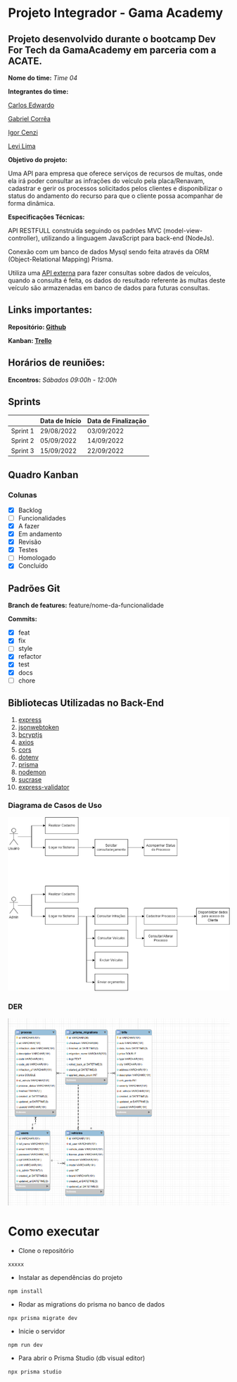 # Projeto Integrador - Gama Academy 

## Projeto desenvolvido durante o bootcamp Dev For Tech da GamaAcademy em parceria com a ACATE.  

**Nome do time:** *Time 04*

**Integrantes do time:**

[Carlos Edwardo](https://github.com/carlosexsantos)

[Gabriel Corrêa](https://github.com/gscorrea10)

[Igor Cenzi](https://github.com/igorcenzi)

[Levi Lima](https://github.com/levilimas)

**Objetivo do projeto:**

Uma API para empresa que oferece serviços de recursos de multas, onde ela irá poder consultar as infrações do veículo pela placa/Renavam, cadastrar e gerir os processos solicitados pelos clientes e disponibilizar o status do andamento do recurso para que o cliente possa acompanhar de forma dinâmica.

**Especificações Técnicas:**

API RESTFULL construída seguindo os padrões MVC (model-view-controller), utilizando a linguagem JavaScript para back-end (NodeJs).

Conexão com um banco de dados Mysql sendo feita através da ORM (Object-Relational Mapping) Prisma.

Utiliza uma [API externa](https://infosimples.com/) para fazer consultas sobre dados de veículos, quando a consulta é feita, os dados do resultado referente às multas deste veículo são armazenadas em banco de dados para futuras consultas.

## Links importantes:

**Repositório:  [Github](https://github.com/gscorrea10/projeto-integrador-devfortech)**

**Kanban: [Trello](https://trello.com/b/cz7YYzPG/squad-4)**

## Horários de reuniões:

**Encontros:** *Sábados 09:00h - 12:00h*

## Sprints

|  | Data de Início | Data de Finalização |
| --- | --- | --- |
| Sprint 1 | 29/08/2022 | 03/09/2022 |
| Sprint 2 | 05/09/2022 | 14/09/2022 |
| Sprint 3 | 15/09/2022 | 22/09/2022 |

## Quadro Kanban

### Colunas

- [x]  Backlog
- [ ]  Funcionalidades
- [x]  A fazer
- [x]  Em andamento
- [x]  Revisão
- [x]  Testes
- [ ]  Homologado
- [x]  Concluído

## Padrões Git

**Branch de features:**  feature/nome-da-funcionalidade

**Commits:**

- [x]  feat
- [x]  fix
- [ ]  style
- [x]  refactor
- [x]  test
- [x]  docs
- [ ]  chore

## Bibliotecas Utilizadas no Back-End


1. [express](https://expressjs.com/pt-br/)
2. [jsonwebtoken](https://jwt.io/)
3. [bcryptjs](https://www.npmjs.com/package/bcryptjs)
4. [axios](https://axios-http.com/ptbr/docs/intro)
5. [cors](https://www.npmjs.com/package/cors)
6. [dotenv](https://www.npmjs.com/package/dotenv)
7. [prisma](https://www.prisma.io/docs/)
8. [nodemon](https://nodemon.io/)
9. [sucrase](https://www.npmjs.com/package/sucrase)
10. [express-validator](https://express-validator.github.io/docs/)


### Diagrama de Casos de Uso

<img src="./Diagrama.png"></img>

### DER

<img src="./DER.png"> </img>

# Como executar

* Clone o repositório
```
xxxxx
```
* Instalar as dependências do projeto
```
npm install
```
* Rodar as migrations do prisma no banco de dados
```
npx prisma migrate dev
```
* Inicie o servidor
```
npm run dev
```
* Para abrir o Prisma Studio (db visual editor)
```
npx prisma studio
```
